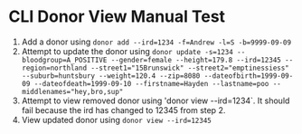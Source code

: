 # CLI Donor View Manual Test

1. Add a donor using `donor add --ird=1234 -f=Andrew -l=S -b=9999-09-09`
2. Attempt to update the donor using `donor update -s=1234 --bloodgroup=A_POSITIVE --gender=female --height=179.8 --ird=12345 --region=northland --street1="15Brunswick" --street2="emptinessiess" --suburb=huntsbury --weight=120.4 --zip=8080 --dateofbirth=1999-09-09 --dateofdeath=1999-09-10 --firstname=Hayden --lastname=poo --middlenames="hey,bro,sup"`
3. Attempt to view removed donor using 'donor view --ird=1234`. It should fail because the ird has changed to 12345 from step 2.
4. View updated donor using `donor view --ird=12345`